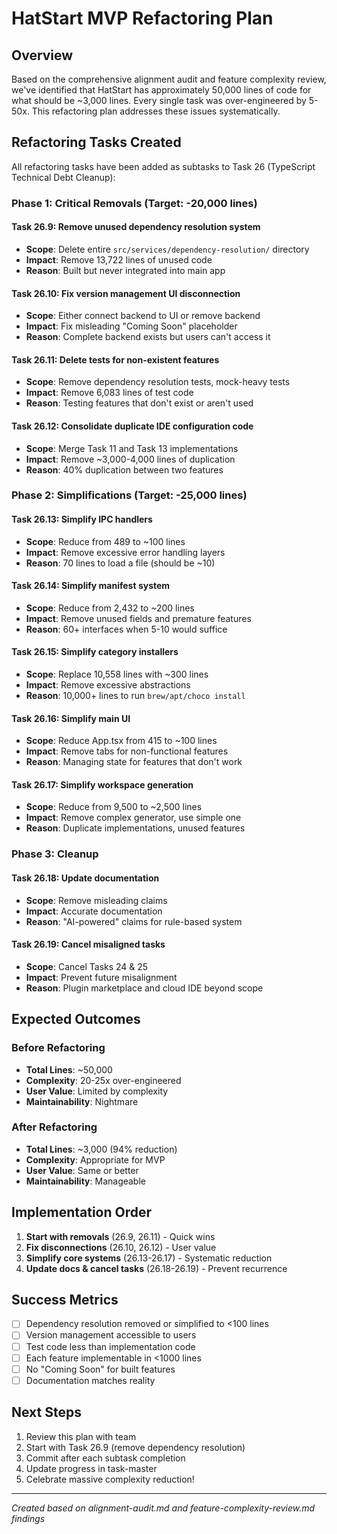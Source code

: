 # HatStart MVP Refactoring Plan

## Overview
Based on the comprehensive alignment audit and feature complexity review, we've identified that HatStart has approximately 50,000 lines of code for what should be ~3,000 lines. Every single task was over-engineered by 5-50x. This refactoring plan addresses these issues systematically.

## Refactoring Tasks Created

All refactoring tasks have been added as subtasks to Task 26 (TypeScript Technical Debt Cleanup):

### Phase 1: Critical Removals (Target: -20,000 lines)

#### Task 26.9: Remove unused dependency resolution system
- **Scope**: Delete entire `src/services/dependency-resolution/` directory
- **Impact**: Remove 13,722 lines of unused code
- **Reason**: Built but never integrated into main app

#### Task 26.10: Fix version management UI disconnection
- **Scope**: Either connect backend to UI or remove backend
- **Impact**: Fix misleading "Coming Soon" placeholder
- **Reason**: Complete backend exists but users can't access it

#### Task 26.11: Delete tests for non-existent features
- **Scope**: Remove dependency resolution tests, mock-heavy tests
- **Impact**: Remove 6,083 lines of test code
- **Reason**: Testing features that don't exist or aren't used

#### Task 26.12: Consolidate duplicate IDE configuration code
- **Scope**: Merge Task 11 and Task 13 implementations
- **Impact**: Remove ~3,000-4,000 lines of duplication
- **Reason**: 40% duplication between two features

### Phase 2: Simplifications (Target: -25,000 lines)

#### Task 26.13: Simplify IPC handlers
- **Scope**: Reduce from 489 to ~100 lines
- **Impact**: Remove excessive error handling layers
- **Reason**: 70 lines to load a file (should be ~10)

#### Task 26.14: Simplify manifest system
- **Scope**: Reduce from 2,432 to ~200 lines
- **Impact**: Remove unused fields and premature features
- **Reason**: 60+ interfaces when 5-10 would suffice

#### Task 26.15: Simplify category installers
- **Scope**: Replace 10,558 lines with ~300 lines
- **Impact**: Remove excessive abstractions
- **Reason**: 10,000+ lines to run `brew/apt/choco install`

#### Task 26.16: Simplify main UI
- **Scope**: Reduce App.tsx from 415 to ~100 lines
- **Impact**: Remove tabs for non-functional features
- **Reason**: Managing state for features that don't work

#### Task 26.17: Simplify workspace generation
- **Scope**: Reduce from 9,500 to ~2,500 lines
- **Impact**: Remove complex generator, use simple one
- **Reason**: Duplicate implementations, unused features

### Phase 3: Cleanup

#### Task 26.18: Update documentation
- **Scope**: Remove misleading claims
- **Impact**: Accurate documentation
- **Reason**: "AI-powered" claims for rule-based system

#### Task 26.19: Cancel misaligned tasks
- **Scope**: Cancel Tasks 24 & 25
- **Impact**: Prevent future misalignment
- **Reason**: Plugin marketplace and cloud IDE beyond scope

## Expected Outcomes

### Before Refactoring
- **Total Lines**: ~50,000
- **Complexity**: 20-25x over-engineered
- **User Value**: Limited by complexity
- **Maintainability**: Nightmare

### After Refactoring
- **Total Lines**: ~3,000 (94% reduction)
- **Complexity**: Appropriate for MVP
- **User Value**: Same or better
- **Maintainability**: Manageable

## Implementation Order

1. **Start with removals** (26.9, 26.11) - Quick wins
2. **Fix disconnections** (26.10, 26.12) - User value
3. **Simplify core systems** (26.13-26.17) - Systematic reduction
4. **Update docs & cancel tasks** (26.18-26.19) - Prevent recurrence

## Success Metrics

- [ ] Dependency resolution removed or simplified to <100 lines
- [ ] Version management accessible to users
- [ ] Test code less than implementation code
- [ ] Each feature implementable in <1000 lines
- [ ] No "Coming Soon" for built features
- [ ] Documentation matches reality

## Next Steps

1. Review this plan with team
2. Start with Task 26.9 (remove dependency resolution)
3. Commit after each subtask completion
4. Update progress in task-master
5. Celebrate massive complexity reduction!

---

*Created based on alignment-audit.md and feature-complexity-review.md findings*